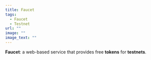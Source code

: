 ```yaml
---
title: Faucet
tags:
  - Faucet
  - Testnet
url: ""
image: ""
image_text: ""
---
```


**Faucet**: a web-based service that provides free **tokens** for **testnets**.
